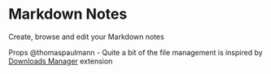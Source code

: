 # Markdown Notes

Create, browse and edit your Markdown notes


Props @thomaspaulmann - Quite a bit of the file management is inspired by [Downloads Manager](https://github.com/raycast/extensions/tree/main/extensions/downloads-manager) extension